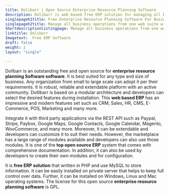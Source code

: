 ```yaml
---
title: Dolibarr | Open Source Enterprise Resource Planning Software
description: Dolibarr is web based free ERP solution for managing all business units. It's an easy to install, upgrade and use it from anywhere and any device.
singlepageh1title: Free Enterprise Resource Planning Software For Businesses
singlepageh2title: Manage all business operations from one web suite with an excellent open source ERP and CRM software. Suitable for small, medium and large companies.
Shortdescriptionlistingpage: Manage all business operations from one web suite with an excellent open source ERP and CRM software. Suitable for small, medium and large companies.
linktitle: Dolibarr
Imagetext:  Free ERP Software 
draft: false
weight: 2
layout: "single"

---
```


Dolibarr is an outstanding free and open source for **enterprise resource planning Software software**. It is best suited for any type and size of business. Any organization from small to large scale can adopt it per their requirements. It is robust, reliable and extendable platform with an active community. Dollibarr is based on a modular architecture and developers can select the desired features during installation. This **web based ERP** has an impressive and modern features set such as CRM, Sales, HR, CMS, E-Commerce, POS, Marketing and many more.

Integrate it with third party applications via the REST API such as Paypal, Stripe, Paybox, Google Maps, Google Contacts, Google Calendar, Magento, WooCommerce, and many more. Moreover, it can be extendable and developers can customize it to suit their needs. However, the marketplace has a large range of modules available and developers can also use those modules. It is one of the **top open source ERP** system that comes with comprehensive documentation. In addition, it can also be used by developers to create their own modules and for configuration.

It is **free ERP solution** that written in PHP and use MySQL to store information. It can be easily installed on private server that helps to keep full control over data. Further, it can be installed on Windows, Linux and Mac operating systems. The license for this open source **enterprise resource planning software** is GPL.